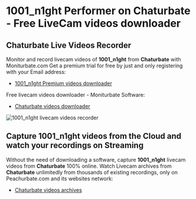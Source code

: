 # 1001_n1ght Performer on Chaturbate - Free LiveCam videos downloader

## Chaturbate Live Videos Recorder

Monitor and record livecam videos of **1001_n1ght** from **Chaturbate** with Moniturbate.com
Get a premium trial for free by just and only registering with your Email address:
* [1001_n1ght Premium videos downloader](https://moniturbate.com/request-demo-licence-key.html)

Free livecam videos downloader - Moniturbate Software:
* [Chaturbate videos downloader](https://moniturbate.com/moniturbate-download-software.html)

![1001_n1ght livecam videos recorder](https://peachurnet.com/templates/moniturbate-software.png)


## Capture 1001_n1ght videos from the Cloud and watch your recordings on Streaming

Without the need of downloading a software, capture **1001_n1ght** livecam videos from **Chaturbate** 100% online.
Watch Livecam archives from **Chaturbate** unlimitedly from thousands of existing recordings, only on Peachurbate.com and its websites network:
* [Chaturbate videos archives](https://peachurnet.com/)